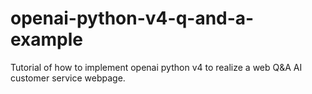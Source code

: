 # openai-python-v4-q-and-a-example
 Tutorial of how to implement openai python v4 to realize a web Q&A AI customer service webpage.
